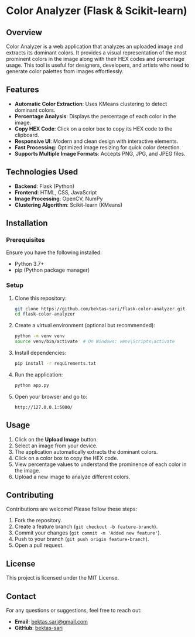 # Color Analyzer (Flask & Scikit-learn)

## Overview
Color Analyzer is a web application that analyzes an uploaded image and extracts its dominant colors. It provides a visual representation of the most prominent colors in the image along with their HEX codes and percentage usage. This tool is useful for designers, developers, and artists who need to generate color palettes from images effortlessly.

## Features
- **Automatic Color Extraction**: Uses KMeans clustering to detect dominant colors.
- **Percentage Analysis**: Displays the percentage of each color in the image.
- **Copy HEX Code**: Click on a color box to copy its HEX code to the clipboard.
- **Responsive UI**: Modern and clean design with interactive elements.
- **Fast Processing**: Optimized image resizing for quick color detection.
- **Supports Multiple Image Formats**: Accepts PNG, JPG, and JPEG files.

## Technologies Used
- **Backend**: Flask (Python)
- **Frontend**: HTML, CSS, JavaScript
- **Image Processing**: OpenCV, NumPy
- **Clustering Algorithm**: Scikit-learn (KMeans)

## Installation
### Prerequisites
Ensure you have the following installed:
- Python 3.7+
- pip (Python package manager)

### Setup
1. Clone this repository:
   ```bash
   git clone https://github.com/bektas-sari/flask-color-analyzer.git
   cd flask-color-analyzer
   ```
2. Create a virtual environment (optional but recommended):
   ```bash
   python -m venv venv
   source venv/bin/activate  # On Windows: venv\Scripts\activate
   ```
3. Install dependencies:
   ```bash
   pip install -r requirements.txt
   ```
4. Run the application:
   ```bash
   python app.py
   ```
5. Open your browser and go to:
   ```
   http://127.0.0.1:5000/
   ```

## Usage
1. Click on the **Upload Image** button.
2. Select an image from your device.
3. The application automatically extracts the dominant colors.
4. Click on a color box to copy the HEX code.
5. View percentage values to understand the prominence of each color in the image.
6. Upload a new image to analyze different colors.

## Contributing
Contributions are welcome! Please follow these steps:
1. Fork the repository.
2. Create a feature branch (`git checkout -b feature-branch`).
3. Commit your changes (`git commit -m 'Added new feature'`).
4. Push to your branch (`git push origin feature-branch`).
5. Open a pull request.

## License
This project is licensed under the MIT License.

## Contact
For any questions or suggestions, feel free to reach out:
- **Email**: bektas.sari@gmail.com
- **GitHub**: [bektas-sari](https://github.com/bektas-sari)

